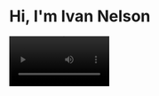 # Hi, I'm Ivan Nelson 

<video src='https://www.youtube.com/shorts/m0iU1li8Up8' width=180/>

## About me
I'm 16 years old, web dev from Russia.

<video src='https://www.youtube.com/shorts/m0iU1li8Up8' width=180/>

## Main Stack
__### Frontend: {<br/>
______JavaScript(TypeScript), <br/>
______React js, <br/>
______React library: { <br/>
_______  React-hook-form, <br />__
          React-Query,  <br />__
          React-router-dom, <br />__
          React-icons, <br />__
          React SimpleMDE, <br />__
          React-redux <br />_
          }
<!--
**zxcivan07/zxcivan07** is a ✨ _special_ ✨ repository because its `README.md` (this file) appears on your GitHub profile.

Here are some ideas to get you started:

- 🔭 I’m currently working on ...
- 🌱 I’m currently learning ...
- 👯 I’m looking to collaborate on ...
- 🤔 I’m looking for help with ...
- 💬 Ask me about ...
- 📫 How to reach me: ...
- 😄 Pronouns: ...
- ⚡ Fun fact: ...
-->
